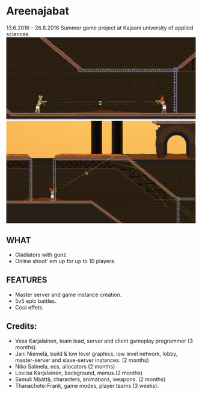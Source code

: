 # Areenajabat
13.6.2016 - 26.8.2016 Summer game project at Kajaani university of applied sciences.
![alt tag](https://github.com/Glowny/Areenajabat/blob/master/areena1.png?raw=true)
![alt tag](https://github.com/Glowny/Areenajabat/blob/master/areena3.png?raw=true)
## WHAT

* Gladiators with gunz. 
* Online shoot' em up for up to 10 players.

## FEATURES

* Master server and game instance creation.
* 5v5 epic battles.
* Cool effets.


## Credits:

* Vesa Karjalainen, team lead, server and client gameplay programmer (3 months)
* Jani Niemelä, build & low level graphics, low level network, lobby, master-server and slave-server instances. (2 months)
* Niko Salmela, ecs, allocators (2 months)
* Loviisa Karjalainen, background, menus.(2 months)
* Samuli Määttä, characters, animations, weapons. (2 months)
* Thanachote-Frank, game modes, player teams (3 weeks).
